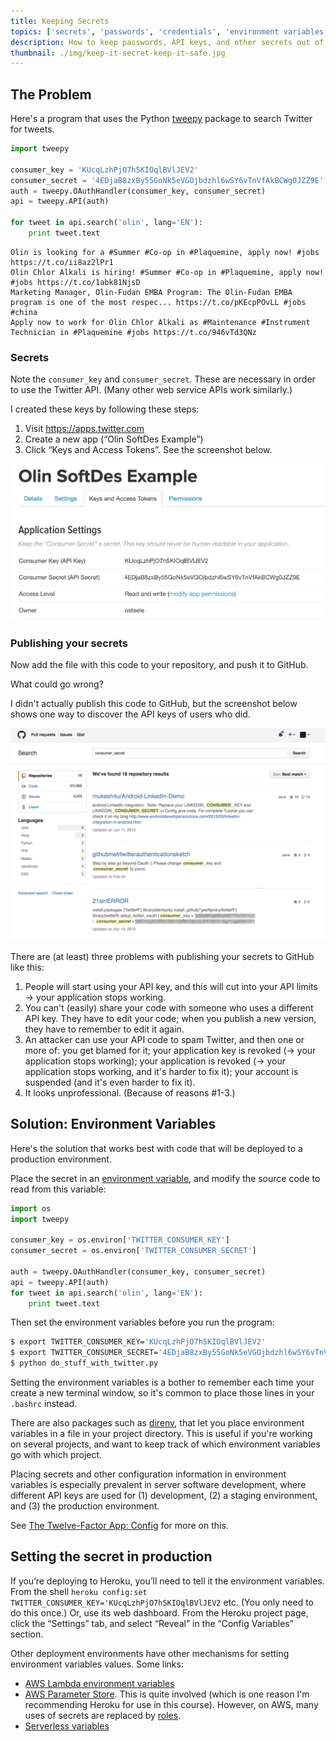 ```yaml
---
title: Keeping Secrets
topics: ['secrets', 'passwords', 'credentials', 'environment variables', 'heroku', 'git', 'gitignore']
description: How to keep passwords, API keys, and other secrets out of GitHub.
thumbnail: ./img/keep-it-secret-keep-it-safe.jpg
---
```


## The Problem

Here's a program that uses the Python [tweepy](https://github.com/tweepy/tweepy)
package to search Twitter for tweets.

```python
import tweepy

consumer_key = 'KUcqLzhPjO7h5KIOqlBVlJEV2'
consumer_secret = '4EDjaB8zxBy55GoNk5eVGOjbdzhl6wSY6vTnVfAkBCWg0JZZ9E'
auth = tweepy.OAuthHandler(consumer_key, consumer_secret)
api = tweepy.API(auth)

for tweet in api.search('olin', lang='EN'):
    print tweet.text
```

    Olin is looking for a #Summer #Co-op in #Plaquemine, apply now! #jobs https://t.co/ii8az2lPr1
    Olin Chlor Alkali is hiring! #Summer #Co-op in #Plaquemine, apply now! #jobs https://t.co/1abk81NjsD
    Marketing Manager, Olin-Fudan EMBA Program: The Olin-Fudan EMBA program is one of the most respec... https://t.co/pKEcpPOvLL #jobs #china
    Apply now to work for Olin Chlor Alkali as #Maintenance #Instrument Technician in #Plaquemine #jobs https://t.co/946vTd3QNz

### Secrets

Note the `consumer_key` and `consumer_secret`. These are necessary in order to use the
Twitter API. (Many other web service APIs work similarly.)

I created these keys by following these steps:

1. Visit <https://apps.twitter.com>
2. Create a new app (“Olin SoftDes Example”)
3. Click “Keys and Access Tokens”. See the screenshot below.

![](./img/storing-api-keys_6_0.png)

### Publishing your secrets

Now add the file with this code to your repository, and push it to GitHub.

What could go wrong?

I didn't actually publish this code to GitHub, but the screenshot below shows
one way to discover the API keys of users who did.

![](./img/storing-api-keys_9_0.png)

There are (at least) three problems with publishing your secrets to GitHub like this:

1. People will start using your API key, and this will cut into your API limits
   → your application stops working.
2. You can't (easily) share your code with someone who uses a different API key.
   They have to edit your code; when you publish a new version, they have to
   remember to edit it again.
3. An attacker can use your API code to spam Twitter, and then one or more of:
   you get blamed for it; your application key is revoked (→ your application
   stops working); your application is revoked (→ your application stops
   working, and it's harder to fix it); your account is suspended (and it's even
   harder to fix it).
4. It looks unprofessional. (Because of reasons #1-3.)

## Solution: Environment Variables

Here's the solution that works best with code that will be deployed to a
production environment.

Place the secret in an [environment variable](https://en.wikipedia.org/wiki/Environment_variable),
and modify the source code to read from this variable:

```python
import os
import tweepy

consumer_key = os.environ['TWITTER_CONSUMER_KEY']
consumer_secret = os.environ['TWITTER_CONSUMER_SECRET']

auth = tweepy.OAuthHandler(consumer_key, consumer_secret)
api = tweepy.API(auth)
for tweet in api.search('olin', lang='EN'):
    print tweet.text
```

Then set the environment variables before you run the program:

```bash
$ export TWITTER_CONSUMER_KEY='KUcqLzhPjO7h5KIOqlBVlJEV2'
$ export TWITTER_CONSUMER_SECRET='4EDjaB8zxBy55GoNk5eVGOjbdzhl6wSY6vTnVfAkBCWg0JZZ9E'
$ python do_stuff_with_twitter.py
```

Setting the environment variables is a bother to remember each time your create
a new terminal window, so it's common to place those lines in your `.bashrc`
instead.

There are also packages such as [direnv](http://direnv.net), that let you place
environment variables in a file in your project directory. This is useful if
you're working on several projects, and want to keep track of which environment
variables go with which project.

Placing secrets and other configuration information in environment variables is
especially prevalent in server software development, where different API keys
are used for (1) development, (2) a staging environment, and (3) the production
environment.

See [The Twelve-Factor App: Config](http://12factor.net/config) for more on this.

## Setting the secret in production

If you’re deploying to Heroku, you’ll need to tell it the environment variables.
From the shell `heroku config:set TWITTER_CONSUMER_KEY='KUcqLzhPjO7h5KIOqlBVlJEV2` etc. (You only need to do this
once.) Or, use its web dashboard. From the Heroku project page, click the “Settings” tab, and select “Reveal” in the “Config Variables”
section.

Other deployment environments have other mechanisms for setting environment
variables values. Some links:

* [AWS Lambda environment variables](https://docs.aws.amazon.com/lambda/latest/dg/env_variables.html)
* [AWS Parameter Store](https://aws.amazon.com/blogs/mt/use-parameter-store-to-securely-access-secrets-and-config-data-in-aws-codedeploy/). This is quite involved (which is one reason I'm recommending Heroku for use in this course). However, on AWS, many uses of secrets are replaced by [roles](https://docs.aws.amazon.com/IAM/latest/UserGuide/id_roles.html).
* [Serverless variables](https://serverless.com/framework/docs/providers/aws/guide/variables/)
